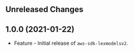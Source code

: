 Unreleased Changes
------------------

1.0.0 (2021-01-22)
------------------

* Feature - Initial release of `aws-sdk-lexmodelsv2`.

